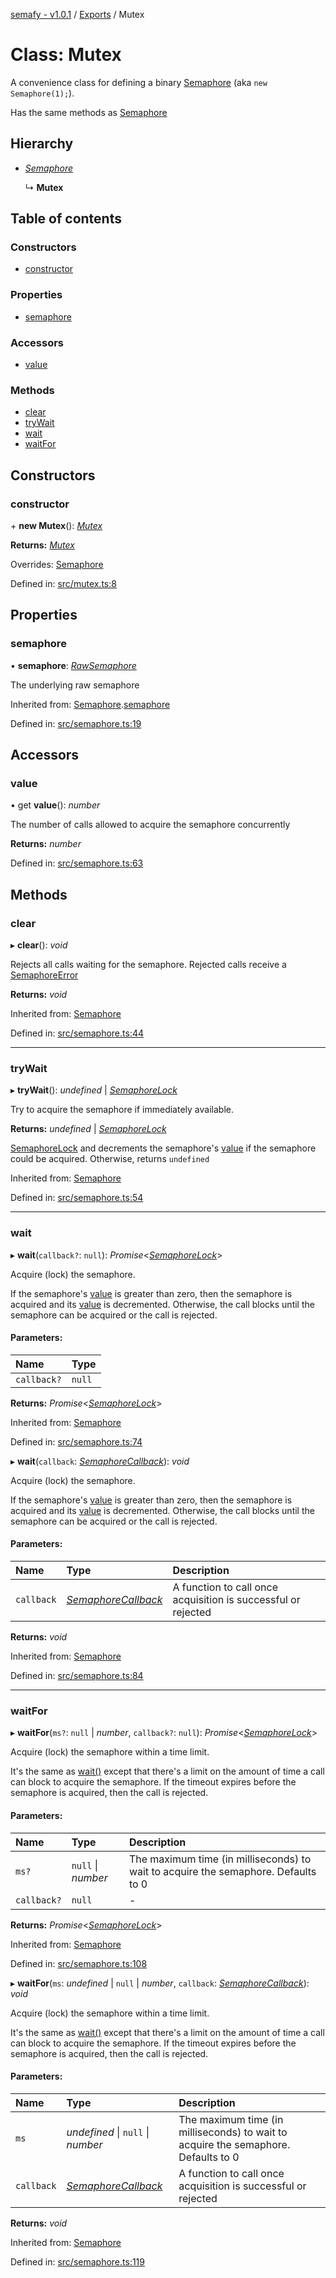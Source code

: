 [semafy - v1.0.1](../README.md) / [Exports](../modules.md) / Mutex

# Class: Mutex

A convenience class for defining a binary [Semaphore](semaphore.md) (aka `new Semaphore(1);`).

Has the same methods as [Semaphore](semaphore.md)

## Hierarchy

* [*Semaphore*](semaphore.md)

  ↳ **Mutex**

## Table of contents

### Constructors

- [constructor](mutex.md#constructor)

### Properties

- [semaphore](mutex.md#semaphore)

### Accessors

- [value](mutex.md#value)

### Methods

- [clear](mutex.md#clear)
- [tryWait](mutex.md#trywait)
- [wait](mutex.md#wait)
- [waitFor](mutex.md#waitfor)

## Constructors

### constructor

\+ **new Mutex**(): [*Mutex*](mutex.md)

**Returns:** [*Mutex*](mutex.md)

Overrides: [Semaphore](semaphore.md)

Defined in: [src/mutex.ts:8](https://github.com/havelessbemore/semafy/blob/33d1ef9/src/mutex.ts#L8)

## Properties

### semaphore

• **semaphore**: [*RawSemaphore*](rawsemaphore.md)

The underlying raw semaphore

Inherited from: [Semaphore](semaphore.md).[semaphore](semaphore.md#semaphore)

Defined in: [src/semaphore.ts:19](https://github.com/havelessbemore/semafy/blob/33d1ef9/src/semaphore.ts#L19)

## Accessors

### value

• get **value**(): *number*

The number of calls allowed to acquire the semaphore concurrently

**Returns:** *number*

Defined in: [src/semaphore.ts:63](https://github.com/havelessbemore/semafy/blob/33d1ef9/src/semaphore.ts#L63)

## Methods

### clear

▸ **clear**(): *void*

Rejects all calls waiting for the semaphore. Rejected calls receive a [SemaphoreError](semaphoreerror.md)

**Returns:** *void*

Inherited from: [Semaphore](semaphore.md)

Defined in: [src/semaphore.ts:44](https://github.com/havelessbemore/semafy/blob/33d1ef9/src/semaphore.ts#L44)

___

### tryWait

▸ **tryWait**(): *undefined* \| [*SemaphoreLock*](semaphorelock.md)

Try to acquire the semaphore if immediately available.

**Returns:** *undefined* \| [*SemaphoreLock*](semaphorelock.md)

[SemaphoreLock](semaphorelock.md) and decrements the semaphore's [value](mutex.md#value) if the semaphore could be acquired.
Otherwise, returns `undefined`

Inherited from: [Semaphore](semaphore.md)

Defined in: [src/semaphore.ts:54](https://github.com/havelessbemore/semafy/blob/33d1ef9/src/semaphore.ts#L54)

___

### wait

▸ **wait**(`callback?`: ``null``): *Promise*<[*SemaphoreLock*](semaphorelock.md)\>

Acquire (lock) the semaphore.

If the semaphore's [value](mutex.md#value) is greater than zero, then the semaphore is acquired
and its [value](mutex.md#value) is decremented. Otherwise, the call blocks until the semaphore
can be acquired or the call is rejected.

#### Parameters:

| Name | Type |
| :------ | :------ |
| `callback?` | ``null`` |

**Returns:** *Promise*<[*SemaphoreLock*](semaphorelock.md)\>

Inherited from: [Semaphore](semaphore.md)

Defined in: [src/semaphore.ts:74](https://github.com/havelessbemore/semafy/blob/33d1ef9/src/semaphore.ts#L74)

▸ **wait**(`callback`: [*SemaphoreCallback*](../interfaces/semaphorecallback.md)): *void*

Acquire (lock) the semaphore.

If the semaphore's [value](mutex.md#value) is greater than zero, then the semaphore is acquired
and its [value](mutex.md#value) is decremented. Otherwise, the call blocks until the semaphore
can be acquired or the call is rejected.

#### Parameters:

| Name | Type | Description |
| :------ | :------ | :------ |
| `callback` | [*SemaphoreCallback*](../interfaces/semaphorecallback.md) | A function to call once acquisition is successful or rejected |

**Returns:** *void*

Inherited from: [Semaphore](semaphore.md)

Defined in: [src/semaphore.ts:84](https://github.com/havelessbemore/semafy/blob/33d1ef9/src/semaphore.ts#L84)

___

### waitFor

▸ **waitFor**(`ms?`: ``null`` \| *number*, `callback?`: ``null``): *Promise*<[*SemaphoreLock*](semaphorelock.md)\>

Acquire (lock) the semaphore within a time limit.

It's the same as [wait()](mutex.md#wait) except that there's a limit on the amount of time a call
can block to acquire the semaphore. If the timeout expires before the semaphore is
acquired, then the call is rejected.

#### Parameters:

| Name | Type | Description |
| :------ | :------ | :------ |
| `ms?` | ``null`` \| *number* | The maximum time (in milliseconds) to wait to acquire the semaphore. Defaults to 0 |
| `callback?` | ``null`` | - |

**Returns:** *Promise*<[*SemaphoreLock*](semaphorelock.md)\>

Inherited from: [Semaphore](semaphore.md)

Defined in: [src/semaphore.ts:108](https://github.com/havelessbemore/semafy/blob/33d1ef9/src/semaphore.ts#L108)

▸ **waitFor**(`ms`: *undefined* \| ``null`` \| *number*, `callback`: [*SemaphoreCallback*](../interfaces/semaphorecallback.md)): *void*

Acquire (lock) the semaphore within a time limit.

It's the same as [wait()](mutex.md#wait) except that there's a limit on the amount of time a call
can block to acquire the semaphore. If the timeout expires before the semaphore is
acquired, then the call is rejected.

#### Parameters:

| Name | Type | Description |
| :------ | :------ | :------ |
| `ms` | *undefined* \| ``null`` \| *number* | The maximum time (in milliseconds) to wait to acquire the semaphore. Defaults to 0 |
| `callback` | [*SemaphoreCallback*](../interfaces/semaphorecallback.md) | A function to call once acquisition is successful or rejected |

**Returns:** *void*

Inherited from: [Semaphore](semaphore.md)

Defined in: [src/semaphore.ts:119](https://github.com/havelessbemore/semafy/blob/33d1ef9/src/semaphore.ts#L119)
